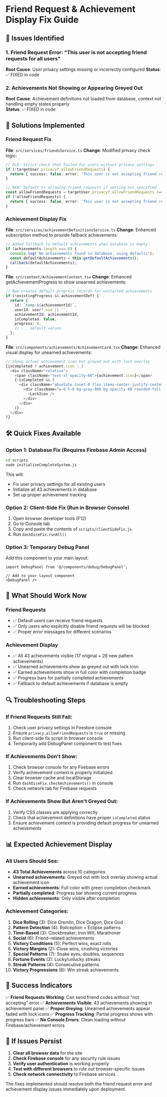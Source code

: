 # Friend Request & Achievement Display Fix Guide

## 🚨 Issues Identified

### 1. Friend Request Error: "This user is not accepting friend requests for all users"
**Root Cause**: User privacy settings missing or incorrectly configured
**Status**: ✅ FIXED in code

### 2. Achievements Not Showing or Appearing Greyed Out
**Root Cause**: Achievement definitions not loaded from database, context not handling empty states properly  
**Status**: ✅ FIXED in code

## 🔧 Solutions Implemented

### Friend Request Fix
**File**: `src/services/friendsService.ts`
**Change**: Modified privacy check logic:
```typescript
// OLD: Strict check that failed for users without privacy settings
if (!targetUser.privacy?.allowFriendRequests) {
  return { success: false, error: 'This user is not accepting friend requests' };
}

// NEW: Default to allowing friend requests if setting not specified
const allowFriendRequests = targetUser.privacy?.allowFriendRequests !== false;
if (!allowFriendRequests) {
  return { success: false, error: 'This user is not accepting friend requests for all users' };
}
```

### Achievement Display Fix
**File**: `src/services/achievementDefinitionsService.ts`
**Change**: Enhanced subscription method to provide fallback achievements:
```typescript
// Added fallback to default achievements when database is empty
if (achievements.length === 0) {
  console.log('No achievements found in database, using defaults');
  const defaultAchievements = this.getDefaultAchievements();
  callback(defaultAchievements);
}
```

**File**: `src/context/AchievementContext.tsx`
**Change**: Enhanced getAchievementProgress to show unearned achievements:
```typescript
// Now creates default progress records for unstarted achievements
if (!existingProgress && achievementDef) {
  return {
    id: `temp-${achievementId}`,
    userId: user?.uid || '',
    achievementId: achievementId,
    isCompleted: false,
    progress: 0,
    // ... default values
  };
}
```

**File**: `src/components/achievements/AchievementCard.tsx`
**Change**: Enhanced visual display for unearned achievements:
```typescript
// Shows actual achievement icon but greyed out with lock overlay
{isCompleted ? achievement.icon : (
  <div className="relative">
    <span className="text-xl opacity-60">{achievement.icon}</span>
    {!isCompleted && (
      <div className="absolute inset-0 flex items-center justify-center">
        <div className="w-6 h-6 bg-gray-800 bg-opacity-80 rounded-full flex items-center justify-center">
          <LockIcon />
        </div>
      </div>
    )}
  </div>
)}
```

## 🛠️ Quick Fixes Available

### Option 1: Database Fix (Requires Firebase Admin Access)
```bash
cd scripts
node initializeCompleteSystem.js
```
This will:
- Fix user privacy settings for all existing users
- Initialize all 43 achievements in database
- Set up proper achievement tracking

### Option 2: Client-Side Fix (Run in Browser Console)
1. Open browser developer tools (F12)
2. Go to Console tab
3. Copy and paste the contents of `scripts/clientSideFix.js`
4. Run `dashDiceFix.runAll()`

### Option 3: Temporary Debug Panel
Add this component to your main layout:
```tsx
import DebugPanel from '@/components/debug/DebugPanel';

// Add to your layout component
<DebugPanel />
```

## 🎯 What Should Work Now

### Friend Requests
- ✅ Default users can receive friend requests
- ✅ Only users who explicitly disable friend requests will be blocked
- ✅ Proper error messages for different scenarios

### Achievement Display
- ✅ All 43 achievements visible (17 original + 26 new pattern achievements)
- ✅ Unearned achievements show as greyed out with lock icon
- ✅ Earned achievements show in full color with completion badge
- ✅ Progress bars for partially completed achievements
- ✅ Fallback to default achievements if database is empty

## 🔍 Troubleshooting Steps

### If Friend Requests Still Fail:
1. Check user privacy settings in Firestore console
2. Ensure `privacy.allowFriendRequests` is `true` or missing
3. Run client-side fix script in browser console
4. Temporarily add DebugPanel component to test fixes

### If Achievements Don't Show:
1. Check browser console for any Firebase errors
2. Verify achievement context is properly initialized
3. Clear browser cache and localStorage
4. Run `dashDiceFix.checkAchievements()` in console
5. Check network tab for Firebase requests

### If Achievements Show But Aren't Greyed Out:
1. Verify CSS classes are applying correctly
2. Check that achievement definitions have proper `isCompleted` status
3. Ensure achievement context is providing default progress for unearned achievements

## 📊 Expected Achievement Display

### All Users Should See:
- **43 Total Achievements** across 10 categories
- **Unearned achievements**: Greyed out with lock overlay showing actual achievement icon
- **Earned achievements**: Full color with green completion checkmark
- **Partially completed**: Progress bar showing current progress
- **Hidden achievements**: Only visible after completion

### Achievement Categories:
1. **Dice Rolling** (3): Dice Gremlin, Dice Dragon, Dice God
2. **Pattern Detection** (4): Rollception + Eclipse patterns
3. **Time-Based** (3): Clockbreaker, Iron Will, Marathoner  
4. **Social** (6): Friend-related achievements
5. **Victory Conditions** (5): Perfect wins, exact rolls
6. **Victory Margins** (2): Close wins, crushing victories
7. **Special Patterns** (7): Snake eyes, doubles, sequences
8. **Fortune Events** (2): Lucky/unlucky streaks
9. **Streak Patterns** (4): Consecutive patterns
10. **Victory Progressions** (6): Win streak achievements

## 🎉 Success Indicators

✅ **Friend Requests Working**: Can send friend codes without "not accepting" error
✅ **Achievements Visible**: 43 achievements showing in achievement panel
✅ **Proper Greying**: Unearned achievements appear faded with lock icons
✅ **Progress Tracking**: Partial progress shows with progress bars
✅ **No Console Errors**: Clean loading without Firebase/achievement errors

## 🔄 If Issues Persist

1. **Clear all browser data** for the site
2. **Check Firebase console** for any security rule issues
3. **Verify user authentication** is working properly  
4. **Test with different browsers** to rule out browser-specific issues
5. **Check network connectivity** to Firebase services

The fixes implemented should resolve both the friend request error and achievement display issues immediately upon deployment.
